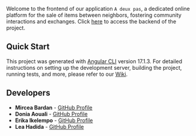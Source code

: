 Welcome to the frontend of our application `A deux pas`, a dedicated online platform for the sale of items between neighbors, fostering community interactions and exchanges. Click [here](https://github.com/a-deux-pas/back-a-deux-pas) to access the backend of the project.

## Quick Start
This project was generated with [Angular CLI](https://github.com/angular/angular-cli) version 17.1.3.
For detailed instructions on setting up the development server, building the project, running tests, and more, please refer to our [Wiki](https://github.com/a-deux-pas/front-a-deux-pas/wiki).

## Developers

- **Mircea Bardan** - [GitHub Profile](https://github.com/orgs/a-deux-pas/people/BardanMircea)
- **Donia Aouali** - [GitHub Profile](https://github.com/orgs/a-deux-pas/people/douniabed)
- **Erika Ikelempo** - [GitHub Profile](https://github.com/orgs/a-deux-pas/people/Erikaike)
- **Lea Hadida** - [GitHub Profile](https://github.com/orgs/a-deux-pas/people/leahad)
